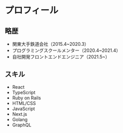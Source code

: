 # プロフィール

## 略歴

- 関東大手鉄道会社（2015.4~2020.3）
- プログラミングスクールメンター（2020.4~2021.4）
- 自社開発フロントエンドエンジニア（2021.5~）

## スキル
- React
- TypeScript
- Ruby on Rails
- HTML/CSS
- JavaScript
- Next.js
- Golang
- GraphQL

